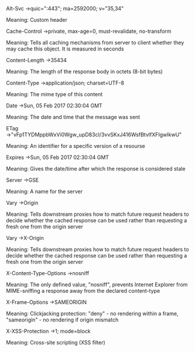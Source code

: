 Alt-Svc →quic=":443"; ma=2592000; v="35,34"

Meaning: Custom header

Cache-Control →private, max-age=0, must-revalidate, no-transform

Meaning: Tells all caching mechanisms from server to client whether they may cache this object. It is measured in seconds

Content-Length →35434

Meaning: The length of the response body in octets (8-bit bytes)

Content-Type →application/json; charset=UTF-8

Meaning: The mime type of this content

Date →Sun, 05 Feb 2017 02:30:04 GMT

Meaning: The date and time that the message was sent

ETag →"vFp1TYDMppbWxVi0Wgw_upD83cI/3vvSKxJ416WsfBtvlfXFIgwIkwU"

Meaning: An identifier for a specific version of a resourse

Expires →Sun, 05 Feb 2017 02:30:04 GMT

Meaning: Gives the date/time after which the response is considered stale

Server →GSE

Meaning: A name for the server

Vary →Origin

Meaning: Tells downstream proxies how to match future request headers to decide whether the cached response can be used rather than requesting a fresh one from the origin server

Vary →X-Origin

Meaning: Tells downstream proxies how to match future request headers to decide whether the cached response can be used rather than requesting a fresh one from the origin server 

X-Content-Type-Options →nosniff

Meaning: The only defined value, "nosniff", prevents Internet Explorer from MIME-sniffing a response away from the declared content-type

X-Frame-Options →SAMEORIGIN

Meaning: Clickjacking protection: "deny" - no rendering within a frame, "sameorigin" - no rendering if origin mismatch

X-XSS-Protection →1; mode=block

Meaning: Cross-site scripting (XSS filter)
